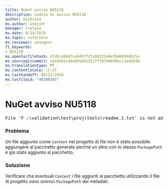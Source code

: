 ```yaml
---
title: NuGet avviso NU5118
description: Codice di avviso NU5118
author: mishra14
ms.author: anmishr
manager: rrelyea
ms.date: 8/14/2018
ms.topic: reference
ms.reviewer: anangaur
f1_keywords:
- NU5118
ms.openlocfilehash: dfd5ca9d47ce045ff2fa98231e0470404094b35e
ms.sourcegitcommit: c643dd2c44e085601551ff7079d696bcc3ad2b49
ms.translationtype: MT
ms.contentlocale: it-IT
ms.lasthandoff: 08/21/2018
ms.locfileid: "40248345"
---
```

# <a name="nuget-warning-nu5118"></a>NuGet avviso NU5118
<pre>File 'F :\validation\test\proj\tools\readme.1.txt' is not added because the package already contains file 'tools\readme.txt'</pre>

### <a name="issue"></a>Problema

Un file aggiunto come `Content` nel progetto di file non è stato possibile aggiungere al pacchetto generato perché un altro con lo stesso `PackagePath` è già stato aggiunto al pacchetto.


### <a name="solution"></a>Soluzione

Verificare che eventuali `Content` i file aggiunti al pacchetto utilizzando il file di progetto sono univoci `PackagePath` dei metadati.

